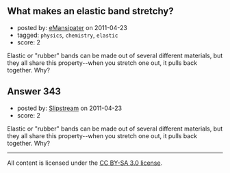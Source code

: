 ## What makes an elastic band stretchy?

- posted by: [eMansipater](https://stackexchange.com/users/-1/56-emansipater) on 2011-04-23
- tagged: `physics`, `chemistry`, `elastic`
- score: 2

Elastic or "rubber" bands can be made out of several different materials, but they all share this property--when you stretch one out, it pulls back together.  Why?


## Answer 343

- posted by: [Slipstream](https://stackexchange.com/users/-1/39-slipstream) on 2011-04-23
- score: 2

Elastic or "rubber" bands can be made out of several different materials, but they all share this property--when you stretch one out, it pulls back together.  Why?



---

All content is licensed under the [CC BY-SA 3.0 license](https://creativecommons.org/licenses/by-sa/3.0/).
